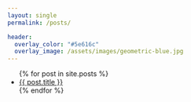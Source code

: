 ```yaml
---
layout: single
permalink: /posts/

header:
  overlay_color: "#5e616c"
  overlay_image: /assets/images/geometric-blue.jpg
---
```



<ul>
  {% for post in site.posts %}
    <li>
      <a href="{{ post.url }}">{{ post.title }}</a>
    </li>
  {% endfor %}
</ul>
